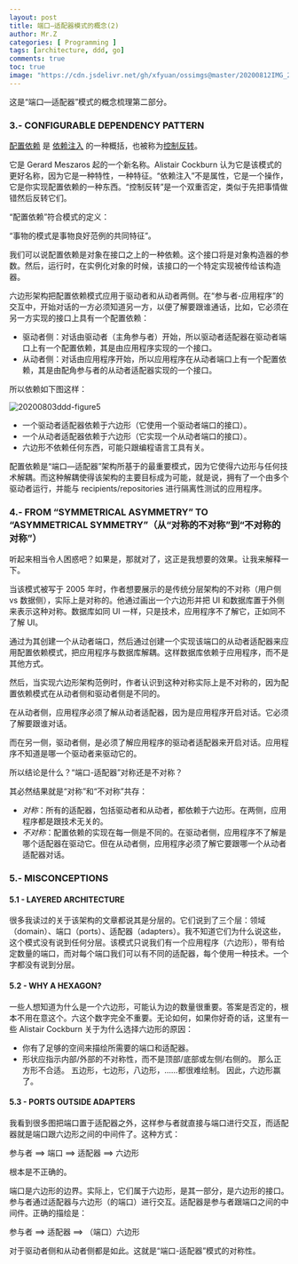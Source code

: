 ```yaml
---
layout: post
title: 端口—适配器模式的概念(2)
author: Mr.Z
categories: [ Programming ]
tags: [architecture, ddd, go]
comments: true
toc: true
image: "https://cdn.jsdelivr.net/gh/xfyuan/ossimgs@master/20200812IMG_20200808_181024.jpg"
---
```


这是“端口—适配器”模式的概念梳理第二部分。

### 3.- CONFIGURABLE DEPENDENCY PATTERN

[配置依赖](https://web.archive.org/web/20170624023207/http://alistair.cockburn.us/Configurable+Dependency) 是 [依赖注入](https://en.wikipedia.org/wiki/Dependency_injection) 的一种概括，也被称为[控制反转](https://martinfowler.com/bliki/InversionOfControl.html)。

它是 Gerard Meszaros 起的一个新名称。Alistair Cockburn 认为它是该模式的更好名称，因为它是一种特性，一种特征。“依赖注入”不是属性，它是一个操作，它是你实现配置依赖的一种东西。“控制反转”是一个双重否定，类似于先把事情做错然后反转它们。

“配置依赖”符合模式的定义：

“事物的模式是事物良好范例的共同特征”。

我们可以说配置依赖是对象在接口之上的一种依赖。这个接口将是对象构造器的参数。然后，运行时，在实例化对象的时候，该接口的一个特定实现被传给该构造器。

六边形架构把配置依赖模式应用于驱动者和从动者两侧。在“参与者-应用程序”的交互中，开始对话的一方必须知道另一方，以便了解要跟谁通话，比如，它必须在另一方实现的接口上具有一个配置依赖：

- 驱动者侧：对话由驱动者（主角参与者）开始，所以驱动者适配器在驱动者端口上有一个配置依赖，其是由应用程序实现的一个接口。
- 从动者侧：对话由应用程序开始，所以应用程序在从动者端口上有一个配置依赖，其是由配角参与者的从动者适配器实现的一个接口。

所以依赖如下图这样：

![20200803ddd-figure5](https://cdn.jsdelivr.net/gh/xfyuan/ossimgs@master/20200803ddd-figure5.png)

- 一个驱动者适配器依赖于六边形（它使用一个驱动者端口的接口）。
- 一个从动者适配器依赖于六边形（它实现一个从动者端口的接口）。
- 六边形不依赖任何东西，可能只跟编程语言工具有关。

配置依赖是“端口—适配器”架构所基于的最重要模式，因为它使得六边形与任何技术解耦。而这种解耦使得该架构的主要目标成为可能，就是说，拥有了一个由多个驱动者运行，并能与 recipients/repositories 进行隔离性测试的应用程序。

### 4.- FROM “SYMMETRICAL ASYMMETRY” TO “ASYMMETRICAL SYMMETRY”（从“对称的不对称”到“不对称的对称”）

听起来相当令人困惑吧？如果是，那就对了，这正是我想要的效果。让我来解释一下。

当该模式被写于 2005 年时，作者想要展示的是传统分层架构的不对称（用户侧 vs 数据侧），实际上是对称的。他通过画出一个六边形并把 UI 和数据库置于外侧来表示这种对称。数据库如同 UI 一样，只是技术，应用程序不了解它，正如同不了解 UI。

通过为其创建一个从动者端口，然后通过创建一个实现该端口的从动者适配器来应用配置依赖模式，把应用程序与数据库解耦。这样数据库依赖于应用程序，而不是其他方式。

然后，当实现六边形架构范例时，作者认识到这种对称实际上是不对称的，因为配置依赖模式在从动者侧和驱动者侧是不同的。

在从动者侧，应用程序必须了解从动者适配器，因为是应用程序开启对话。它必须了解要跟谁对话。

而在另一侧，驱动者侧，是必须了解应用程序的驱动者适配器来开启对话。应用程序不知道是哪一个驱动者来驱动它的。

所以结论是什么？“端口-适配器”对称还是不对称？

其必然结果就是“对称”和“不对称”共存：

- *对称*：所有的适配器，包括驱动者和从动者，都依赖于六边形。在两侧，应用程序都是跟技术无关的。
- *不对称*：配置依赖的实现在每一侧是不同的。在驱动者侧，应用程序不了解是哪个适配器在驱动它。但在从动者侧，应用程序必须了解它要跟哪一个从动者适配器对话。

### 5.- MISCONCEPTIONS

#### 5.1 - LAYERED ARCHITECTURE

很多我读过的关于该架构的文章都说其是分层的。它们说到了三个层：领域（domain）、端口（ports）、适配器（adapters）。我不知道它们为什么说这些，这个模式没有说到任何分层。该模式只说我们有一个应用程序（六边形），带有给定数量的端口，而对每个端口我们可以有不同的适配器，每个使用一种技术。一个字都没有说到分层。

#### 5.2 - WHY A HEXAGON?

一些人想知道为什么是一个六边形，可能认为边的数量很重要。答案是否定的，根本不用在意这个。六这个数字完全不重要。无论如何，如果你好奇的话，这里有一些 Alistair Cockburn 关于为什么选择六边形的原因：

- 你有了足够的空间来描绘所需要的端口和适配器。
- 形状应指示内部/外部的不对称性，而不是顶部/底部或左侧/右侧的。 那么正方形不合适。 五边形，七边形，八边形，……都很难绘制。 因此，六边形赢了。

#### 5.3 - PORTS OUTSIDE ADAPTERS

我看到很多图把端口置于适配器之外，这样参与者就直接与端口进行交互，而适配器就是端口跟六边形之间的中间件了。这种方式：

参与者 ==> 端口 ==> 适配器 ==> 六边形

根本是不正确的。

端口是六边形的边界。实际上，它们属于六边形，是其一部分，是六边形的接口。参与者通过适配器与六边形（的端口）进行交互。适配器是参与者跟端口之间的中间件。正确的描绘是：

参与者 ==> 适配器 ==> （端口）六边形

对于驱动者侧和从动者侧都是如此。这就是“端口-适配器”模式的对称性。